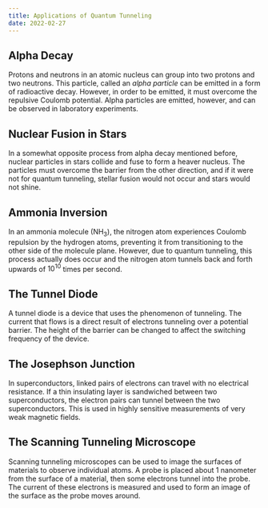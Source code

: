 ```yaml
---
title: Applications of Quantum Tunneling
date: 2022-02-27
---
```


## Alpha Decay

Protons and neutrons in an atomic nucleus can group into two protons and two neutrons. This particle, called an *alpha particle* can be emitted in a form of radioactive decay. However, in order to be emitted, it must overcome the repulsive Coulomb potential. Alpha particles are emitted, however, and can be observed in laboratory experiments.

## Nuclear Fusion in Stars

In a somewhat opposite process from alpha decay mentioned before, nuclear particles in stars collide and fuse to form a heaver nucleus. The particles must overcome the barrier from the other direction, and if it were not for quantum tunneling, stellar fusion would not occur and stars would not shine.

## Ammonia Inversion

In an ammonia molecule ($\text{NH}_3$), the nitrogen atom experiences Coulomb repulsion by the hydrogen atoms, preventing it from transitioning to the other side of the molecule plane. However, due to quantum tunneling, this process actually does occur and the nitrogen atom tunnels back and forth upwards of $10^{10}$ times per second.

## The Tunnel Diode

A tunnel diode is a device that uses the phenomenon of tunneling. The current that flows is a direct result of electrons tunneling over a potential barrier. The height of the barrier can be changed to affect the switching frequency of the device.

## The Josephson Junction

In superconductors, linked pairs of electrons can travel with no electrical resistance. If a thin insulating layer is sandwiched between two superconductors, the electron pairs can tunnel between the two superconductors. This is used in highly sensitive measurements of very weak magnetic fields.

## The Scanning Tunneling Microscope

Scanning tunneling microscopes can be used to image the surfaces of materials to observe individual atoms. A probe is placed about 1 nanometer from the surface of a material, then some electrons tunnel into the probe. The current of these electrons is measured and used to form an image of the surface as the probe moves around.